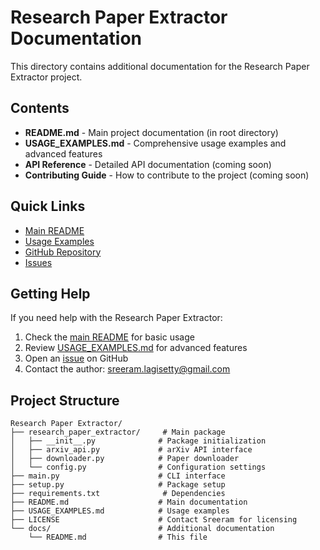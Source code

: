 # Research Paper Extractor Documentation

This directory contains additional documentation for the Research Paper Extractor project.

## Contents

- **README.md** - Main project documentation (in root directory)
- **USAGE_EXAMPLES.md** - Comprehensive usage examples and advanced features
- **API Reference** - Detailed API documentation (coming soon)
- **Contributing Guide** - How to contribute to the project (coming soon)

## Quick Links

- [Main README](../README.md)
- [Usage Examples](../USAGE_EXAMPLES.md)
- [GitHub Repository](https://github.com/Sreeram5678/Research-Paper-Extractor)
- [Issues](https://github.com/Sreeram5678/Research-Paper-Extractor/issues)

## Getting Help

If you need help with the Research Paper Extractor:

1. Check the [main README](../README.md) for basic usage
2. Review [USAGE_EXAMPLES.md](../USAGE_EXAMPLES.md) for advanced features
3. Open an [issue](https://github.com/Sreeram5678/Research-Paper-Extractor/issues) on GitHub
4. Contact the author: sreeram.lagisetty@gmail.com

## Project Structure

```
Research Paper Extractor/
├── research_paper_extractor/     # Main package
│   ├── __init__.py              # Package initialization
│   ├── arxiv_api.py             # arXiv API interface
│   ├── downloader.py            # Paper downloader
│   └── config.py                # Configuration settings
├── main.py                      # CLI interface
├── setup.py                     # Package setup
├── requirements.txt              # Dependencies
├── README.md                    # Main documentation
├── USAGE_EXAMPLES.md            # Usage examples
├── LICENSE                      # Contact Sreeram for licensing
└── docs/                        # Additional documentation
    └── README.md                # This file
```
